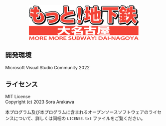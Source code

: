 <div align="center">
<img src="./Others/logo.png" width="70%">
</div>

## 開発環境

Microsoft Visual Studio Community 2022

## ライセンス

MIT License  
Copyright (c) 2023 Sora Arakawa

本プログラム及び本プログラムに含まれるオープンソースソフトウェアのライセンスについて、詳しくは同梱の `LICENSE.txt` ファイルをご覧ください。
